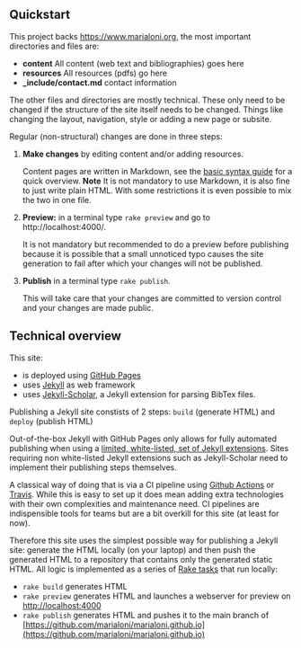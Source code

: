 ## Quickstart

This project backs https://www.marialoni.org, the most important directories and files are:
- **content** All content (web text and bibliographies) goes here
- **resources** All resources (pdfs) go here
- **_include/contact.md** contact information

The other files and directories are mostly technical. These only need to be changed if the structure of the site itself needs to be changed.  Things like changing the layout, navigation, style or adding a new page or subsite.

Regular (non-structural) changes are done in three steps:
1. **Make changes** by editing content and/or adding resources.
    
    Content pages are written in Markdown, see the [basic syntax guide](https://www.markdownguide.org/basic-syntax/) for a quick overview. **Note** It is not mandatory to use Markdown, it is also fine to just write plain HTML. With some restrictions it is even possible to mix the two in one file.
2. **Preview:** in a terminal type `rake preview` and go to http://localhost:4000/.
    
    It is not mandatory but recommended to do a preview before publishing because it is possible that a small unnoticed typo causes the site generation to fail after which your changes will not be published. 
3. **Publish** in a terminal type `rake publish`.
    
    This will take care that your changes are committed to version control and your changes are made public.


## Technical overview 

This site:
- is deployed using [GitHub Pages](https://pages.github.com/)
- uses [Jekyll](https://jekyllrb.com/) as web framework
- uses [Jekyll-Scholar](https://github.com/inukshuk/jekyll-scholar#readme), a Jekyll extension for parsing BibTex files.

Publishing a Jekyll site constists of 2 steps: `build` (generate HTML) and `deploy` (publish HTML)

Out-of-the-box Jekyll with GitHub Pages only allows for fully automated publishing when using a [limited, white-listed, set of Jekyll extensions](https://pages.github.com/versions/). Sites requiring non white-listed Jekyll extensions such as Jekyll-Scholar need to implement their publishing steps themselves.

A classical way of doing that is via a CI pipeline using [Github Actions](https://docs.github.com/en/actions) or [Travis](https://travis-ci.org/). While this is easy to set up it does mean adding extra technologies with their own complexities and maintenance need. CI pipelines are indispensible tools for teams but are a bit overkill for this site (at least for now). 

Therefore this site uses the simplest possible way for publishing a Jekyll site: generate the HTML locally (on your laptop) and then push the generated HTML to a repository that contains only the generated static HTML. All logic is implemented as a series of [Rake tasks](https://github.com/ruby/rake) that run locally:
- `rake build` generates HTML
- `rake preview` generates HTML and launches a webserver for preview on [http://localhost:4000](http://localhost:4000)
- `rake publish` generates HTML and pushes it to the main branch of [https://github.com/marialoni/marialoni.github.io](https://github.com/marialoni/marialoni.github.io)